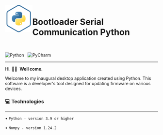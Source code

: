 <img align="left" width="90" height="90" src="https://raw.githubusercontent.com/Ordep22/Course-of-data-science/c6dfd9bf6130a8dcd6b1a5cf8140c905b424f14e/Images/python.svg">
<p vertical-align="middle"><h1>Bootloader Serial Communication Python</h1></p>
&nbsp;&nbsp;&nbsp;&nbsp;&nbsp;&nbsp;&nbsp;&nbsp;&nbsp;&nbsp;&nbsp;&nbsp;&nbsp;&nbsp;&nbsp;&nbsp;&nbsp;&nbsp;&nbsp;&nbsp;&nbsp;&nbsp;&nbsp;&nbsp;&nbsp;&nbsp;
&nbsp;&nbsp;

![Python](https://img.shields.io/badge/python-3670A0?style=for-the-badge&logo=python&logoColor=ffdd54)&nbsp;&nbsp;
![PyCharm](https://img.shields.io/badge/pycharm-143?style=for-the-badge&logo=pycharm&logoColor=black&color=black&labelColor=green)

<hr>

Hi.&nbsp;👋🏻 &nbsp;**Well come.**&nbsp;
<br>

Welcome to my inaugural desktop application created using Python. This software is a developer's tool designed for updating firmware on various devices.
<br>


### 💻  Technologies
<hr>

• ``Python - version 3.9 or higher``

• ``Numpy - version 1.24.2``

